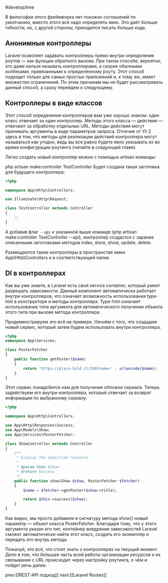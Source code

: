 #develop/tree 

В философии этого фреймворка нет похожих соглашений по умолчанию, вместо этого всё надо определять явно. Это даёт больше гибкости, но, с другой стороны, приходится писать больше кода.

## Анонимные контроллеры

Laravel позволяет задавать контроллеры прямо внутри определения роутов — как функции обратного вызова. При таком способе, вероятно, это даже нельзя называть контроллерами, а скорее обычными колбеками, привязанными к определённому роуту.
Этот способ подходит только для самых простых приложений и, к тому же, имеет множество ограничений. По этим причинам мы не будет рассматривать данный способ, а сразу перейдем к следующему.

## Контроллеры в виде классов

Этот способ определения контроллеров вам уже хорошо знаком: один класс отвечает за один контроллер. Методы этого класса — действия — отвечают за обработку отдельных URL. Методы-действия могут принимать аргументы в виде параметров запроса.
Отличие от Yii 2 здесь в том, что методы для реализации действий контроллера могут называться как угодно, ведь вы все равно будете явно указывать их во время конфигурации роутинга (читайте в следующей главе).

Легко создать новый контроллер можно с помощью artisan команды:

php artisan make:controller TestController
Будет создана такая заготовка для будущего контроллера:

```php
<?php

namespace App\Http\Controllers;

use Illuminate\Http\Request;

class TestController extends Controller
{
    //
}

```

А добавив флаг `--api` к указанной выше команде (php artisan make:controller TestController --api), контроллер создастся с заранее описанными заготовками методов index, store, show, update, delete.

Размещаются такие контроллеры в пространстве имен App\Http\Controllers и в соответствующей папке.

## DI в контроллерах

Как вы уже знаете, в Laravel есть свой service container, который умеет разрешать зависимости. Данный компонент автоматически работает внутри контроллеров, что означает возможность использования type-hint в конструкторе и методы контроллера.
Type-hint означает использование типа аргумента для автоматического получения объекта этого типа при вызове метода контроллера.

Продеменстрируем это всё на примере.
Начнём с того, что создадим новый сервис, который затем будем использовать внутри контроллера.

```php
<?php
namespace App\Services;

class PosterFetcher
{
    public function getPoster($name)
    {
        return 'https://place-hold.it/500?name=' . urlencode($name);
    }
}

```

Этот сервис понадобится нам для получения обложки сериала.
Теперь задействуем его внутри контроллера, который отвечает за возврат информации по выбранному сериалу:

```php
<?php

namespace App\Http\Controllers;

use App\Http\Responses\Success;
use App\Models\Show;
use App\Services\PosterFetcher;

class ShowController extends Controller
{
    /**
     * Display the specified resource.
     *
     * @param Show $show
     * @return Success
     */
    public function show(Show $show, PosterFetcher $fetcher)
    {
        $name = $fetcher->getPoster($show->title);

        return $this->success($show);
    }
}
```

Как видно, мы просто добавили в сигнатуру метода show() новый параметр — объект класса PosterFetcher. Благодаря тому, что у этого аргумента указан его тип, контейнер внедрения зависимостей Laravel сможет автоматически найти этот класс, создать его экземпляр и передать его внутрь метода.

Пожалуй, это всё, что стоит знать о контроллерах на текущий момент. Дело в том, что бо́льшая часть всей работы организации ресурсов и их связывании с URL происходит через настройку роутинга, о чём и пойдет речь далее.

prev:[[REST-API подход]] next:[[Laravel Routes]]
